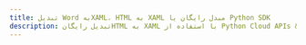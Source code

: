 ---title: تبدیل Word بهXAML، HTML به XAML مبدل رایگان یا Python SDKdescription: تبدیل رایگانHTML به XAML با استفاده از Python Cloud APIs & SDK. همچنین اسناد Microsoft Word و OpenOffice را در Cloud ایجاد، ویرایش و رندر کنید.---
